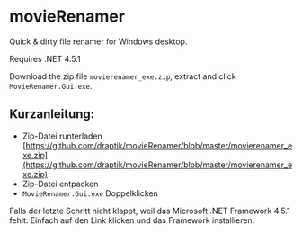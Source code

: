 movieRenamer
============

Quick & dirty file renamer for Windows desktop.

Requires .NET 4.5.1

Download the zip file `movierenamer_exe.zip`, extract and click `MovieRenamer.Gui.exe`.

Kurzanleitung:
--------------

- Zip-Datei runterladen [https://github.com/draptik/movieRenamer/blob/master/movierenamer_exe.zip](https://github.com/draptik/movieRenamer/blob/master/movierenamer_exe.zip)
- Zip-Datei entpacken
- `MovieRenamer.Gui.exe` Doppelklicken
 
Falls der letzte Schritt nicht klappt, weil das Microsoft .NET Framework 4.5.1 fehlt: Einfach auf den Link klicken und das Framework installieren.

